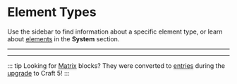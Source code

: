# Element Types

Use the sidebar to find information about a specific element type, or learn about [elements](../../system/elements.md) in the **System** section.

<See path="../../system/elements.md" label="Introduction to Elements" description="Read about elements, Craft’s content containers." />

<hr>

<See path="addresses.md" />

<See path="assets.md" />

<See path="categories.md" />

<See path="entries.md" />

<See path="globals.md" />

<See path="tags.md" />

<See path="users.md" />

<hr>

::: tip
Looking for [Matrix](../field-types/matrix.md) blocks? They were converted to [entries](entries.md#nested-entries) during the [upgrade](../../upgrade.md) to Craft 5!
:::
